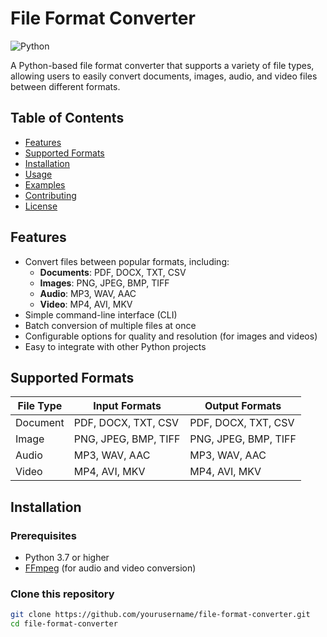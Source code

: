 # File Format Converter

![Python](https://img.shields.io/badge/Python-3.x-blue.svg)


A Python-based file format converter that supports a variety of file types, allowing users to easily convert documents, images, audio, and video files between different formats.

## Table of Contents

- [Features](#features)
- [Supported Formats](#supported-formats)
- [Installation](#installation)
- [Usage](#usage)
- [Examples](#examples)
- [Contributing](#contributing)
- [License](#license)

## Features

- Convert files between popular formats, including:
  - **Documents**: PDF, DOCX, TXT, CSV
  - **Images**: PNG, JPEG, BMP, TIFF
  - **Audio**: MP3, WAV, AAC
  - **Video**: MP4, AVI, MKV
- Simple command-line interface (CLI)
- Batch conversion of multiple files at once
- Configurable options for quality and resolution (for images and videos)
- Easy to integrate with other Python projects

## Supported Formats

| File Type | Input Formats         | Output Formats       |
|-----------|------------------------|----------------------|
| Document  | PDF, DOCX, TXT, CSV    | PDF, DOCX, TXT, CSV |
| Image     | PNG, JPEG, BMP, TIFF   | PNG, JPEG, BMP, TIFF |
| Audio     | MP3, WAV, AAC          | MP3, WAV, AAC       |
| Video     | MP4, AVI, MKV          | MP4, AVI, MKV       |

## Installation

### Prerequisites

- Python 3.7 or higher
- [FFmpeg](https://ffmpeg.org/download.html) (for audio and video conversion)

### Clone this repository

```bash
git clone https://github.com/yourusername/file-format-converter.git
cd file-format-converter
